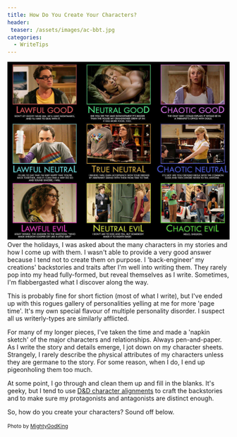 ```yaml
---
title: How Do You Create Your Characters?
header:
 teaser: /assets/images/ac-bbt.jpg
categories:
  - WriteTips
---
```

<img src="/assets/images/ac-bbt.jpg">Over the holidays, I was asked about the many characters in my stories and how I come up with them. I wasn't able to provide a very good answer because I tend not to create them on purpose. I 'back-engineer' my creations' backstories and traits after I'm well into writing them. They rarely pop into my head fully-formed, but reveal themselves as I write. Sometimes, I'm flabbergasted what I discover along the way.

This is probably fine for short fiction (most of what I write), but I've ended up with this rogues gallery of personalities yelling at me for more 'page time'. It's my own special flavour of multiple personality disorder. I suspect all us writerly-types are similarly afflicted.

For many of my longer pieces, I've taken the time and made a 'napkin sketch' of the major characters and relationships. Always pen-and-paper. As I write the story and details emerge, I jot down on my character sheets. Strangely, I rarely describe the physical attributes of my characters unless they are germane to the story. For some reason, when I do, I end up pigeonholing them too much.

At some point, I go through and clean them up and fill in the blanks. It's geeky, but I tend to use <a href="http://en.wikipedia.org/wiki/Alignment_%28Dungeons_%26_Dragons%29">D&amp;D character alignments</a> to craft the backstories and to make sure my protagonists and antagonists are distinct enough.

So, how do you create your characters? Sound off below.

<small>Photo by <a href="http://mightygodking.com/2010/12/08/alignment-chart-week-the-big-bang-theory/" target="_blank">MightyGodKing</a></small>